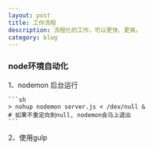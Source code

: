 ```yaml
---
layout: post
title: 工作流程
description: 流程化的工作，可以更快、更爽。
category: blog
---
```


### node环境自动化

1、nodemon 后台运行

    ```sh
    > nohup nodemon server.js < /dev/null &
    # 如果不重定向到null, nodemon会马上退出
    ```
    
2、使用gulp